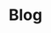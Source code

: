 ---
title: "Blog"
draft: false
# page title background image
bg_image: "images/backgrounds/page-title.jpg"
# meta description
description : "Últimos artículos de la OfiLibre."
---